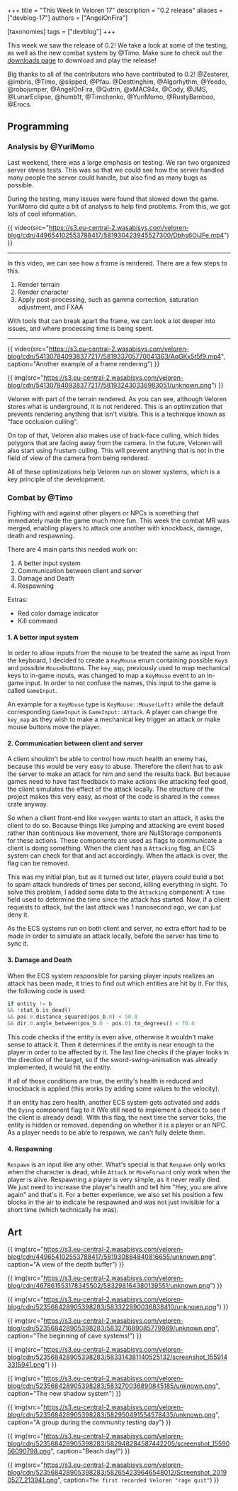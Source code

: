 +++
title = "This Week In Veloren 17"
description = "0.2 release"
aliases = ["devblog-17"]
authors = ["AngelOnFira"]

[taxonomies]
tags = ["devblog"]
+++

This week we saw the release of 0.2! We take a look at some of the testing, as well as the new combat system by @Timo. Make sure to check out the [downloads page](https://veloren.net/welcome/) to download and play the release!

Big thanks to all of the contributors who have contributed to 0.2! @Zesterer, @imbris, @Timo, @slipped, @Pfau. @Desttinghim, @Algorhythm, @Yeedo, @robojumper, @AngelOnFira, @Qutrin, @xMAC94x, @Cody, @JMS, @LunarEclipse, @humb1t, @Timchenko, @YuriMomo, @RustyBamboo, @Erocs.

## Programming

### Analysis by @YuriMomo

Last weekend, there was a large emphasis on testing. We ran two organized server stress tests. This was so that we could see how the server handled many people the server could handle, but also find as many bugs as possible.

During the testing, many issues were found that slowed down the game. YuriMomo did quite a bit of analysis to help find problems. From this, we got lots of cool information.

{{ video(src="https://s3.eu-central-2.wasabisys.com/veloren-blog/cdn/449654102553788417/581930423945527300/Dbhs6OiJFe.mp4") }}
<hr>

In this video, we can see how a frame is rendered. There are a few steps to this.

1. Render terrain
2. Render character
3. Apply post-processing, such as gamma correction, saturation adjustment, and FXAA

With tools that can break apart the frame, we can look a lot deeper into issues, and where processing time is being spent.

<hr>

{{ video(src="https://s3.eu-central-2.wasabisys.com/veloren-blog/cdn/541307840938377217/581933705770041363/AqGKx5t5f9.mp4", caption="Another example of a frame rendering") }}

{{ img(src="https://s3.eu-central-2.wasabisys.com/veloren-blog/cdn/541307840938377217/581932430336983051/unknown.png") }}

Veloren with part of the terrain rendered. As you can see, although Veloren stores what is underground, it is not rendered. This is an optimization that prevents rendering anything that isn't visible. This is a technique known as "face occlusion culling".

On top of that, Veloren also makes use of back-face culling, which hides polygons that are facing away from the camera. In the future, Veloren will also start using frustum culling. This will prevent anything that is not in the field of view of the camera from being rendered.

All of these optimizations help Veloren run on slower systems, which is a key principle of the development.

### Combat by @Timo

Fighting with and against other players or NPCs is something that immediately made the game much more fun. This week the combat MR was merged, enabling players to attack one another with knockback, damage, death and respawning.

There are 4 main parts this needed work on:

1. A better input system
2. Communication between client and server
3. Damage and Death
4. Respawning

Extras:

- Red color damage indicator
- Kill command

#### 1. A better input system

In order to allow inputs from the mouse to be treated the same as input from the keyboard, I decided to create a `KeyMouse` enum containing possible `Key`s and possible `Mouse`buttons. The `key_map`, previously used to map mechanical keys to in-game inputs, was changed to map a `KeyMouse` event to an in-game input. In order to not confuse the names, this input to the game is called `GameInput`.

An example for a `KeyMouse` type is `KeyMouse::Mouse(Left)` while the default corresponding `GameInput` is `GameInput::Attack`. A player can change the `key_map` as they wish to make a mechanical key trigger an attack or make mouse buttons move the player.

#### 2. Communication between client and server

A client shouldn't be able to control how much health an enemy has, because this would be very easy to abuse. Therefore the client has to ask the server to make an attack for him and send the results back. But because games need to have fast feedback to make actions like attacking feel good, the client simulates the effect of the attack locally. The structure of the project makes this very easy, as most of the code is shared in the `common` crate anyway.

So when a client front-end like `voxygen` wants to start an attack, it asks the client to do so. Because things like jumping and attacking are event based rather than continuous like movement, there are NullStorage components for these actions. These components are used as flags to communicate a client is doing something. When the client has a `Attacking` flag, an ECS system can check for that and act accordingly. When the attack is over, the flag can be removed.

This was my initial plan, but as it turned out later, players could build a bot to spam attack hundreds of times per second, killing everything in sight. To solve this problem, I added some data to the `Attacking` component: A `time` field used to determine the time since the attack has started. Now, if a client requests to attack, but the last attack was 1 nanosecond ago, we can just deny it.

As the ECS systems run on both client and server, no extra effort had to be made in order to simulate an attack locally, before the server has time to sync it.

#### 3. Damage and Death

When the ECS system responsible for parsing player inputs realizes an attack has been made, it tries to find out which entities are hit by it. For this, the following code is used:

```rs
if entity != b
&& !stat_b.is_dead()
&& pos.0.distance_squared(pos_b.0) < 50.0
&& dir.0.angle_between(pos_b.0 - pos.0).to_degrees() < 70.0
```

This code checks if the entity is even alive, otherwise it wouldn't make sense to attack it. Then it determines if the entity is near enough to the player in order to be affected by it. The last line checks if the player looks in the direction of the target, so if the sword-swing-animation was already implemented, it would hit the entity.

If all of these conditions are true, the entity's health is reduced and knockback is applied (this works by adding some values to the velocity).

If an entity has zero health, another ECS system gets activated and adds the `Dying` component flag to it (We still need to implement a check to see if the client is already dead).
With this flag, the next time the server ticks, the entity is hidden or removed, depending on whether it is a player or an NPC. As a player needs to be able to respawn, we can't fully delete them.

#### 4. Respawning

`Respawn` is an input like any other. What's special is that `Respawn` only works when the character is dead, while `Attack` or `MoveForward` only work when the player is alive.
Respawning a player is very simple, as it never really died. We just need to increase the player's health and tell him "Hey, you are alive again" and that's it. For a better experience, we also set his position a few blocks in the air to indicate he respawned and was not just invisible for a short time (which technically he was).

## Art

{{ img(src="https://s3.eu-central-2.wasabisys.com/veloren-blog/cdn/449654102553788417/581930884840816655/unknown.png", caption="A view of the depth buffer") }}

{{ img(src="https://s3.eu-central-2.wasabisys.com/veloren-blog/cdn/467861553178345502/583298164380139551/unknown.png") }}

{{ img(src="https://s3.eu-central-2.wasabisys.com/veloren-blog/cdn/523568428905398283/583322890036838410/unknown.png") }}

{{ img(src="https://s3.eu-central-2.wasabisys.com/veloren-blog/cdn/523568428905398283/583271689085779969/unknown.png", caption="The beginning of cave systems!") }}

{{ img(src="https://s3.eu-central-2.wasabisys.com/veloren-blog/cdn/523568428905398283/583314381140525132/screenshot_1559143315941.png") }}

{{ img(src="https://s3.eu-central-2.wasabisys.com/veloren-blog/cdn/523568428905398283/583270036890845185/unknown.png", caption="The new shadow system") }}

{{ img(src="https://s3.eu-central-2.wasabisys.com/veloren-blog/cdn/523568428905398283/582950491554578435/unknown.png", caption="A group during the community testing day") }}

{{ img(src="https://s3.eu-central-2.wasabisys.com/veloren-blog/cdn/523568428905398283/582948284587442205/screenshot_1559056090798.png", caption="Beach day!") }}

{{ img(src="https://s3.eu-central-2.wasabisys.com/veloren-blog/cdn/523568428905398283/582654239646548012/Screenshot_20190527_213941.png", caption=`The first recorded Veloren "rage quit"`) }}
